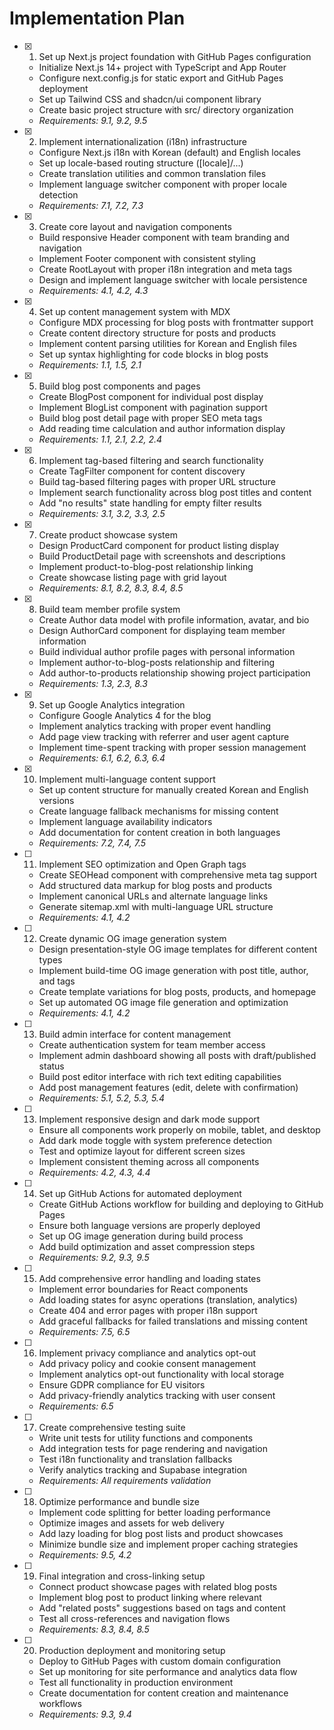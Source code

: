 # Implementation Plan

- [x] 1. Set up Next.js project foundation with GitHub Pages configuration
  - Initialize Next.js 14+ project with TypeScript and App Router
  - Configure next.config.js for static export and GitHub Pages deployment
  - Set up Tailwind CSS and shadcn/ui component library
  - Create basic project structure with src/ directory organization
  - _Requirements: 9.1, 9.2, 9.5_

- [x] 2. Implement internationalization (i18n) infrastructure
  - Configure Next.js i18n with Korean (default) and English locales
  - Set up locale-based routing structure ([locale]/...)
  - Create translation utilities and common translation files
  - Implement language switcher component with proper locale detection
  - _Requirements: 7.1, 7.2, 7.3_

- [x] 3. Create core layout and navigation components
  - Build responsive Header component with team branding and navigation
  - Implement Footer component with consistent styling
  - Create RootLayout with proper i18n integration and meta tags
  - Design and implement language switcher with locale persistence
  - _Requirements: 4.1, 4.2, 4.3_

- [x] 4. Set up content management system with MDX
  - Configure MDX processing for blog posts with frontmatter support
  - Create content directory structure for posts and products
  - Implement content parsing utilities for Korean and English files
  - Set up syntax highlighting for code blocks in blog posts
  - _Requirements: 1.1, 1.5, 2.1_

- [x] 5. Build blog post components and pages
  - Create BlogPost component for individual post display
  - Implement BlogList component with pagination support
  - Build blog post detail page with proper SEO meta tags
  - Add reading time calculation and author information display
  - _Requirements: 1.1, 2.1, 2.2, 2.4_

- [x] 6. Implement tag-based filtering and search functionality
  - Create TagFilter component for content discovery
  - Build tag-based filtering pages with proper URL structure
  - Implement search functionality across blog post titles and content
  - Add "no results" state handling for empty filter results
  - _Requirements: 3.1, 3.2, 3.3, 2.5_

- [x] 7. Create product showcase system
  - Design ProductCard component for product listing display
  - Build ProductDetail page with screenshots and descriptions
  - Implement product-to-blog-post relationship linking
  - Create showcase listing page with grid layout
  - _Requirements: 8.1, 8.2, 8.3, 8.4, 8.5_

- [x] 8. Build team member profile system
  - Create Author data model with profile information, avatar, and bio
  - Design AuthorCard component for displaying team member information
  - Build individual author profile pages with personal information
  - Implement author-to-blog-posts relationship and filtering
  - Add author-to-products relationship showing project participation
  - _Requirements: 1.3, 2.3, 8.3_

- [x] 9. Set up Google Analytics integration
  - Configure Google Analytics 4 for the blog
  - Implement analytics tracking with proper event handling
  - Add page view tracking with referrer and user agent capture
  - Implement time-spent tracking with proper session management
  - _Requirements: 6.1, 6.2, 6.3, 6.4_

- [x] 10. Implement multi-language content support
  - Set up content structure for manually created Korean and English versions
  - Create language fallback mechanisms for missing content
  - Implement language availability indicators
  - Add documentation for content creation in both languages
  - _Requirements: 7.2, 7.4, 7.5_

- [ ] 11. Implement SEO optimization and Open Graph tags
  - Create SEOHead component with comprehensive meta tag support
  - Add structured data markup for blog posts and products
  - Implement canonical URLs and alternate language links
  - Generate sitemap.xml with multi-language URL structure
  - _Requirements: 4.1, 4.2_

- [ ] 12. Create dynamic OG image generation system
  - Design presentation-style OG image templates for different content types
  - Implement build-time OG image generation with post title, author, and tags
  - Create template variations for blog posts, products, and homepage
  - Set up automated OG image file generation and optimization
  - _Requirements: 4.1, 4.2_

- [ ] 13. Build admin interface for content management
  - Create authentication system for team member access
  - Implement admin dashboard showing all posts with draft/published status
  - Build post editor interface with rich text editing capabilities
  - Add post management features (edit, delete with confirmation)
  - _Requirements: 5.1, 5.2, 5.3, 5.4_

- [ ] 13. Implement responsive design and dark mode support
  - Ensure all components work properly on mobile, tablet, and desktop
  - Add dark mode toggle with system preference detection
  - Test and optimize layout for different screen sizes
  - Implement consistent theming across all components
  - _Requirements: 4.2, 4.3, 4.4_

- [ ] 14. Set up GitHub Actions for automated deployment
  - Create GitHub Actions workflow for building and deploying to GitHub Pages
  - Ensure both language versions are properly deployed
  - Set up OG image generation during build process
  - Add build optimization and asset compression steps
  - _Requirements: 9.2, 9.3, 9.5_

- [ ] 15. Add comprehensive error handling and loading states
  - Implement error boundaries for React components
  - Add loading states for async operations (translation, analytics)
  - Create 404 and error pages with proper i18n support
  - Add graceful fallbacks for failed translations and missing content
  - _Requirements: 7.5, 6.5_

- [ ] 16. Implement privacy compliance and analytics opt-out
  - Add privacy policy and cookie consent management
  - Implement analytics opt-out functionality with local storage
  - Ensure GDPR compliance for EU visitors
  - Add privacy-friendly analytics tracking with user consent
  - _Requirements: 6.5_

- [ ] 17. Create comprehensive testing suite
  - Write unit tests for utility functions and components
  - Add integration tests for page rendering and navigation
  - Test i18n functionality and translation fallbacks
  - Verify analytics tracking and Supabase integration
  - _Requirements: All requirements validation_

- [ ] 18. Optimize performance and bundle size
  - Implement code splitting for better loading performance
  - Optimize images and assets for web delivery
  - Add lazy loading for blog post lists and product showcases
  - Minimize bundle size and implement proper caching strategies
  - _Requirements: 9.5, 4.2_

- [ ] 19. Final integration and cross-linking setup
  - Connect product showcase pages with related blog posts
  - Implement blog post to product linking where relevant
  - Add "related posts" suggestions based on tags and content
  - Test all cross-references and navigation flows
  - _Requirements: 8.3, 8.4, 8.5_

- [ ] 20. Production deployment and monitoring setup
  - Deploy to GitHub Pages with custom domain configuration
  - Set up monitoring for site performance and analytics data flow
  - Test all functionality in production environment
  - Create documentation for content creation and maintenance workflows
  - _Requirements: 9.3, 9.4_